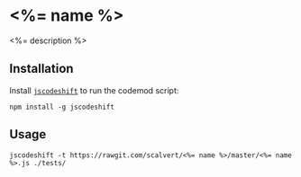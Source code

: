 
<%= name %>
==============================================================================

<%= description %>

Installation
------------------------------------------------------------------------------

Install [`jscodeshift`](https://github.com/facebook/jscodeshift) to run the
codemod script:

```
npm install -g jscodeshift
```

Usage
------------------------------------------------------------------------------

```
jscodeshift -t https://rawgit.com/scalvert/<%= name %>/master/<%= name %>.js ./tests/
```
